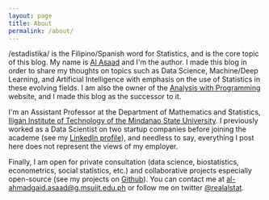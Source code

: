 ```yaml
---
layout: page
title: About
permalink: /about/
---
```

/estadistika/ is the Filipino/Spanish word for Statistics, and is the core topic of this blog. My name is [Al Asaad](https://alstat.github.io/) and I'm the author. I made this blog in order to share my thoughts on topics such as Data Science, Machine/Deep Learning, and Artificial Intelligence with emphasis on the use of Statistics in these evolving fields. I am also the owner of the [Analysis with Programming](http://alstatr.blogspot.com/) website, and I made this blog as the successor to it.

I'm an Assistant Professor at the Department of Mathematics and Statistics, [Iligan Institute of Technology of the Mindanao State University](https://msuiit.edu.ph/). I previously worked as a Data Scientist on two startup companies before joining the academe (see my [LinkedIn profile](https://www.linkedin.com/in/al-ahmadgaid-asaad-68613a44/)), and needless to say, everything I post here does not represent the views of my employer.


Finally, I am open for private consultation (data science, biostatistics, econometrics, social statistics, etc.) and collaborative projects especially open-source (see my projects on [Github](https://github.com/alstat)). You can contact me at al-ahmadgaid.asaad@g.msuiit.edu.ph or follow me on twitter [@realalstat](https://twitter.com/realalstat).